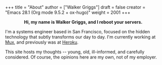 +++
title = "About"
author = ["Walker Griggs"]
draft = false
creator = "Emacs 28.1 (Org mode 9.5.2 + ox-hugo)"
weight = 2001
+++

<style>.org-center { margin-left: auto; margin-right: auto; text-align: center; }</style>

<div class="org-center">

**Hi, my name is Walker Griggs, and I reboot your servers.**

</div>

I'm a systems engineer based in San Francisco, focused on the hidden technology that subtly transforms our day to day. I'm currently working at [Mux](<https://mux.com>), and previously was at [Heroku](<https://heroku.com>).

This site hosts my thoughts -- young, old, ill-informed, and carefully considered. Of course, the opinions here are my own, not of my employer.